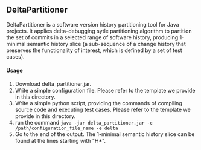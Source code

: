 ## DeltaPartitioner

DeltaPartitioner is a software version history partitioning tool for Java projects. It applies delta-debugging sytle partitioning algorithm to partition the set of commits in a selected range of software history, producing 1-minimal semantic history slice (a sub-sequence of a change history that preserves the functionality of interest, which is defined by a set of test cases). 


#### Usage

1. Download delta_partitioner.jar.
2. Write a simple configuration file. Please refer to the template we provide in this directory.
3. Write a simple python script, providing the commands of compiling source code and executing test cases. Please refer to the template we provide in this directory.
2. run the command `java -jar delta_partitioner.jar -c /path/configuration_file_name -e delta`
3. Go to the end of the output. The 1-minimal semantic history slice can be found at the lines starting with "H\*".  
